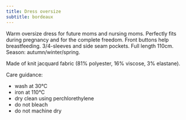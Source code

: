 ```yaml
---
title: Dress oversize
subtitle: bordeaux
---
```


Warm oversize dress for future moms and nursing moms. Perfectly fits during pregnancy and for the complete freedom. Front buttons help breastfeeding. 3/4-sleeves and side seam pockets. Full length 110cm. Season: autumn/winter/spring.

Made of knit jacquard fabric (81% polyester, 16% viscose, 3% elastane).

Care guidance:

- wash at 30°C
- iron at 110°C
- dry clean using perchlorethylene
- do not bleach
- do not machine dry